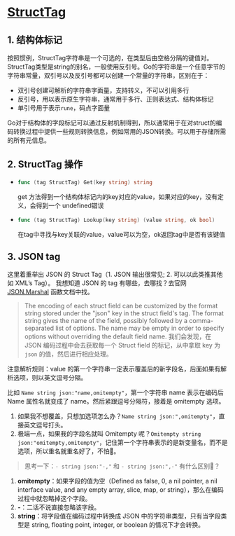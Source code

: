 # [StructTag](https://golang.org/pkg/reflect/#StructTag)



## 1. 结构体标记

按照惯例，StructTag字符串是一个可选的，在类型后由空格分隔的键值对。StructTag类型是string的别名，一般使用反引号。Go的字符串是一个任意字节的字符串常量，双引号以及反引号都可以创建一个常量的字符串，区别在于：

+ 双引号创建可解析的字符串字面量，支持转义，不可以引用多行
+ 反引号，用以表示原生字符串，通常用于多行、正则表达式、结构体标记
+ 单引号用于表示`rune`，码点字面量

Go对于结构体的字段标记可以通过反射机制得到，所以通常用于在对struct的编码转换过程中提供一些规则转换信息，例如常用的JSON转换。可以用于存储所需的所有元信息。

## 2. StructTag 操作

+ ```go
  func (tag StructTag) Get(key string) string
  ```

  get 方法得到一个结构体标记内的key对应的value，如果对应的key，没有定义，会得到一个 undefined错误

+ ```go
  func (tag StructTag) Lookup(key string) (value string, ok bool)
  ```

  在tag中寻找与key关联的value，value可以为空，ok返回tag中是否有该键值

## 3. JSON tag

这里着重举出 JSON 的 Struct Tag（1. JSON 输出很常见; 2. 可以以此类推其他如 XML’s Tag）。 我想知道 JSON 的 tag 有哪些，去哪找？去官网 [JSON.Marshal](https://link.juejin.im?target=https%3A%2F%2Fgolang.org%2Fpkg%2Fencoding%2Fjson%2F%23Marshal) 函数文档中找。

> The encoding of each struct field can be customized by the format string stored under the "json" key in the struct field's tag. The format string gives the name of the field, possibly followed by a comma-separated list of options. The name may be empty in order to specify options without overriding the default field name. 我们会发现，在 JSON 编码过程中会去获取每一个 Struct field 的标记，从中拿取 key 为 `json` 的值，然后进行相应处理。

注意解析规则：value 的第一个字符串一定表示覆盖后的新字段名，后面如果有解析选项，则以英文逗号分隔。

比如 `Name string json:"name,omitempty"`，第一个字符串 name 表示在编码后 Name 属性名就变成了 name。然后紧跟逗号分隔符，接着是 omitempty 选项。

1. 如果我不想覆盖，只想加选项怎么办？`Name string json:",omitempty"`，直接英文逗号打头。
2. 极端一点，如果我的字段名就叫 Omitempty 呢？`Omitempty string json:"omitempty,omitempty"`，记住第一个字符串表示的是新变量名，而不是选项，所以重名就重名好了，不怕🤪。

> 思考一下：`- string json:"-,"` 和 `- string json:",-"` 有什么区别🧐？

1. **omitempty**：如果字段的值为空（Defined as false, 0, a nil pointer, a nil interface value, and any empty array, slice, map, or string），那么在编码过程中就忽略掉这个字段。
2. **-**：二话不说直接忽略该字段。
3. **string**：将字段值在编码过程中转换成 JSON 中的字符串类型，只有当字段类型是 string, floating point, integer, or boolean 的情况下才会转换。